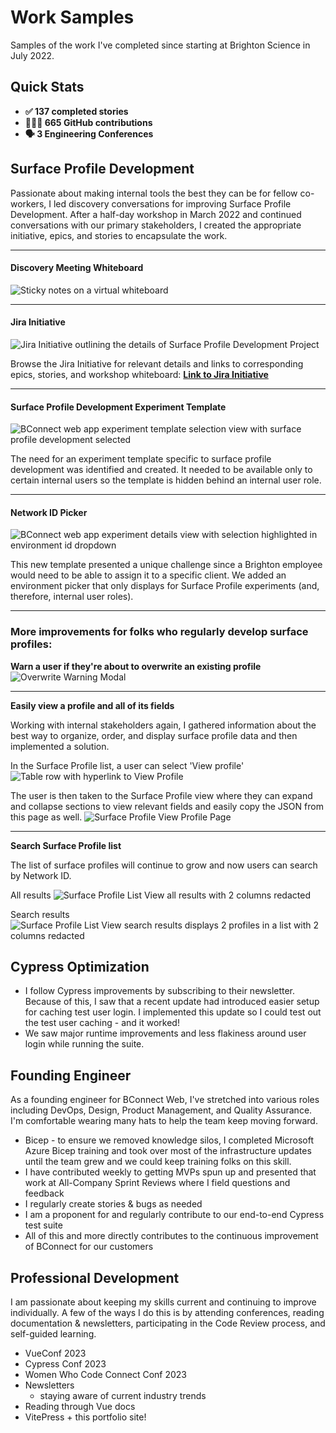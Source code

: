 # Work Samples

Samples of the work I've completed since starting at Brighton Science in July 2022.

## Quick Stats
- **✅ 137 completed stories**
- **🧑🏻‍💻 665 GitHub contributions**
- **🗣️ 3 Engineering Conferences**

## Surface Profile Development

Passionate about making internal tools the best they can be for fellow co-workers, I led discovery conversations for improving Surface Profile Development. After a half-day workshop in March 2022 and continued conversations with our primary stakeholders, I created the appropriate initiative, epics, and stories to encapsulate the work.

--- 
#### Discovery Meeting Whiteboard
![Sticky notes on a virtual whiteboard](/assets/surface-profile-development-workshop-notes.png "Surface Profile Development Workshop Notes")

---
#### Jira Initiative

![Jira Initiative outlining the details of Surface Profile Development Project](/assets/surface-profile-development-initiative.png "Jira Initiative")


Browse the Jira Initiative for relevant details and links to corresponding epics, stories, and workshop whiteboard: **[Link to Jira Initiative](https://brightonscience.atlassian.net/browse/SOF-1096)**

---
#### Surface Profile Development Experiment Template

![BConnect web app experiment template selection view with surface profile development selected](/assets/surface-profile-development-template.png "Surface Profile Development Template")

The need for an experiment template specific to surface profile development was identified and created. It needed to be available only to certain internal users so the template is hidden behind an internal user role.

---
#### Network ID Picker

![BConnect web app experiment details view with selection highlighted in environment id dropdown](/assets/surface-profile-development-environment-picker.png "Surface Profile Environment Picker")

This new template presented a unique challenge since a Brighton employee would need to be able to assign it to a specific client. We added an environment picker that only displays for Surface Profile experiments (and, therefore, internal user roles).

---
### More improvements for folks who regularly develop surface profiles:

**Warn a user if they're about to overwrite an existing profile**
![Overwrite Warning Modal](/assets/surface-profile-overwrite-warning.png "Surface Profile Overwrite Warning Modal")

---
**Easily view a profile and all of its fields**

Working with internal stakeholders again, I gathered information about the best way to organize, order, and display surface profile data and then implemented a solution.

In the Surface Profile list, a user can select 'View profile'
![Table row with hyperlink to View Profile](/assets/surface-profile-list-view-profile.png "View profile option")

The user is then taken to the Surface Profile view where they can expand and collapse sections to view relevant fields and easily copy the JSON from this page as well.
![Surface Profile View Profile Page](/assets/surface-profile-view-profile.png "View profile option")

---
**Search Surface Profile list**

The list of surface profiles will continue to grow and now users can search by Network ID.

All results
![Surface Profile List View all results with 2 columns redacted](/assets/surface-profile-list-view-all-results.png "All results")

Search results
![Surface Profile List View search results displays 2 profiles in a list with 2 columns redacted](/assets/surface-profile-list-view-search-results.png "Search results")

## Cypress Optimization

- I follow Cypress improvements by subscribing to their newsletter. Because of this, I saw that a recent update had introduced easier setup for caching test user login. I implemented this update so I could test out the test user caching - and it worked!
- We saw major runtime improvements and less flakiness around user login while running the suite.

## Founding Engineer
As a founding engineer for BConnect Web, I've stretched into various roles including DevOps, Design, Product Management, and Quality Assurance. I'm comfortable wearing many hats to help the team keep moving forward.
- Bicep - to ensure we removed knowledge silos, I completed Microsoft Azure Bicep training and took over most of the infrastructure updates until the team grew and we could keep training folks on this skill. 
- I have contributed weekly to getting MVPs spun up and presented that work at All-Company Sprint Reviews where I field questions and feedback
- I regularly create stories & bugs as needed
- I am a proponent for and regularly contribute to our end-to-end Cypress test suite
- All of this and more directly contributes to the continuous improvement of BConnect for our customers

## Professional Development
I am passionate about keeping my skills current and continuing to improve individually. A few of the ways I do this is by attending conferences, reading documentation & newsletters, participating in the Code Review process, and self-guided learning.

- VueConf 2023
- Cypress Conf 2023
- Women Who Code Connect Conf 2023
- Newsletters
  - staying aware of current industry trends
- Reading through Vue docs
- VitePress + this portfolio site!

